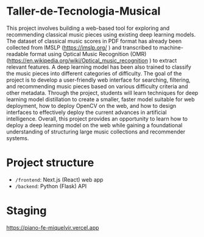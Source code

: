 # Taller-de-Tecnologia-Musical

This project involves building a web-based tool for exploring and recommending classical music pieces using existing deep learning models. The dataset of classical music scores in PDF format has already been collected from IMSLP (https://imslp.org/ ) and transcribed to machine-readable format using Optical Music Recognition (OMR) (https://en.wikipedia.org/wiki/Optical_music_recognition ) to extract relevant features. A deep learning model has been also trained to classify the music pieces into different categories of difficulty. The goal of the project is to develop a user-friendly web interface for searching, filtering, and recommending music pieces based on various difficulty criteria and other metadata. Through the project, students will learn techniques for deep learning model distillation to create a smaller, faster model suitable for web deployment, how to deploy OpenCV on the web, and how to design interfaces to effectively deploy the current advances in artificial intelligence. Overall, this project provides an opportunity to learn how to deploy a deep learning model on the web while gaining a foundational understanding of structuring large music collections and recommender systems.

# Project structure
- `/frontend`: Next.js (React) web app
- `/backend`: Python (Flask) API

# Staging
https://piano-fe-miquelvir.vercel.app